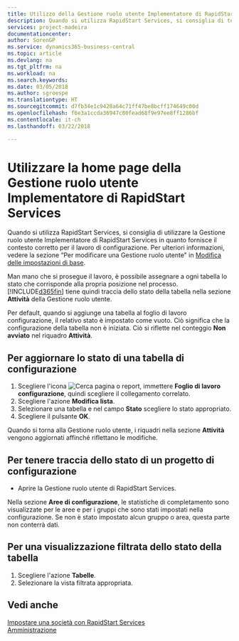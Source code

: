```yaml
---
title: Utilizzo della Gestione ruolo utente Implementatore di RapidStart Services | Documenti Microsoft
description: Quando si utilizza RapidStart Services, si consiglia di tenere traccia del proprio lavoro e di utilizzare la Gestione ruolo utente Implementatore di RapidStart Services in quanto fornisce il contesto corretto per il lavoro di configurazione.
services: project-madeira
documentationcenter: 
author: SorenGP
ms.service: dynamics365-business-central
ms.topic: article
ms.devlang: na
ms.tgt_pltfrm: na
ms.workload: na
ms.search.keywords: 
ms.date: 03/05/2018
ms.author: sgroespe
ms.translationtype: HT
ms.sourcegitcommit: d7fb34e1c9428a64c71ff47be8bcff174649c00d
ms.openlocfilehash: f6e3a1ccda36947c80fead68f9e97ee8ff1286bf
ms.contentlocale: it-ch
ms.lasthandoff: 03/22/2018

---
```

# <a name="use-the-rapidstart-services-implementer-role-center"></a>Utilizzare la home page della Gestione ruolo utente Implementatore di RapidStart Services
Quando si utilizza RapidStart Services, si consiglia di utilizzare la Gestione ruolo utente Implementatore di RapidStart Services in quanto fornisce il contesto corretto per il lavoro di configurazione. Per ulteriori informazioni, vedere la sezione “Per modificare una Gestione ruolo utente" in [Modifica delle impostazioni di base](ui-change-basic-settings.md).

Man mano che si prosegue il lavoro, è possibile assegnare a ogni tabella lo stato che corrisponde alla propria posizione nel processo. [!INCLUDE[d365fin](includes/d365fin_md.md)] tiene quindi traccia dello stato della tabella nella sezione **Attività** della Gestione ruolo utente.  

Per default, quando si aggiunge una tabella al foglio di lavoro configurazione, il relativo stato è impostato come vuoto. Ciò significa che la configurazione della tabella non è iniziata. Ciò si riflette nel conteggio **Non avviato** nel riquadro **Attività**.  

## <a name="to-update-the-status-of-a-configuration-table"></a>Per aggiornare lo stato di una tabella di configurazione  
1.  Scegliere l'icona ![Cerca pagina o report](media/ui-search/search_small.png "icona Cerca pagina o report"), immettere **Foglio di lavoro configurazione**, quindi scegliere il collegamento correlato.  
2.  Scegliere l'azione **Modifica lista**.  
3.  Selezionare una tabella e nel campo **Stato** scegliere lo stato appropriato.  
4.  Scegliere il pulsante **OK**.  

Quando si torna alla Gestione ruolo utente, i riquadri nella sezione **Attività** vengono aggiornati affinché riflettano le modifiche.  

## <a name="to-track-the-status-of-a-configuration-project"></a>Per tenere traccia dello stato di un progetto di configurazione  
- Aprire la Gestione ruolo utente di RapidStart Services.  

Nella sezione **Aree di configurazione**, le statistiche di completamento sono visualizzate per le aree e per i gruppi che sono stati impostati nella configurazione. Se non è stato impostato alcun gruppo o area, questa parte non conterrà dati.  

## <a name="to-see-a-filtered-view-of-table-status"></a>Per una visualizzazione filtrata dello stato della tabella  
1. Scegliere l'azione **Tabelle**.  
2. Selezionare la vista filtrata appropriata.  

## <a name="see-also"></a>Vedi anche  
[Impostare una società con RapidStart Services](admin-set-up-a-company-with-rapidstart.md)  
[Amministrazione](admin-setup-and-administration.md)

